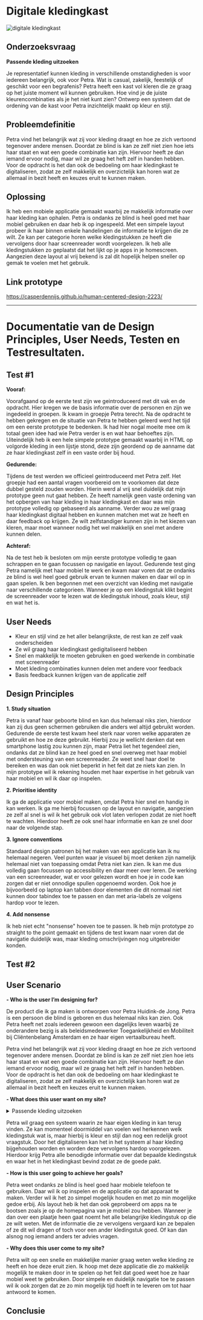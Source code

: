 # Digitale kledingkast

![digitale kledingkast](https://github.com/casperdennijs/human-centered-design-2223/assets/56598338/9fbe93ed-6bd3-43e5-9ea2-131220cd7305)

## Onderzoeksvraag

**Passende kleding uitzoeken**

Je representatief kunnen kleding in verschillende omstandigheden is voor iedereen belangrijk, ook voor Petra. Wat is casual, zakelijk, feestelijk of geschikt voor een begrafenis? Petra heeft een kast vol kleren die ze graag op het juiste moment wil kunnen gebruiken. Hoe vind je de juiste kleurencombinaties als je het niet kunt zien? Ontwerp een systeem dat de ordening van de kast voor Petra inzichtelijk maakt op kleur en stijl.

## Probleemdefinitie

Petra vind het belangrijk wat zij voor kleding draagt en hoe ze zich vertoond tegenover andere mensen. Doordat ze blind is kan ze zelf niet zien hoe iets haar staat en wat een goede combinatie kan zijn. Hiervoor heeft ze dan iemand ervoor nodig, maar wil ze graag het heft zelf in handen hebben. Voor de opdracht is het dan ook de bedoeling om haar kledingkast te digitaliseren, zodat ze zelf makkelijk en overzictelijk kan horen wat ze allemaal in bezit heeft en keuzes eruit te kunnen maken.

## Oplossing

Ik heb een mobiele applicatie gemaakt waarbij ze makkelijk informatie over haar kleding kan ophalen. Petra is ondanks ze blind is heel goed met haar mobiel gebruiken en daar heb ik op ingespeeld. Met een simpele layout probeer ik haar binnen enkele handelingen de informatie te krijgen die ze wilt. Ze kan per categorie horen welke kledingstukken ze heeft die vervolgens door haar screenreader wordt voorgelezen. Ik heb alle kledingstukken zo geplaatst dat het lijkt op je apps in je homescreen. Aangezien deze layout al vrij bekend is zal dit hopelijk helpen sneller op gemak te voelen met het gebruik.

## Link prototype
https://casperdennijs.github.io/human-centered-design-2223/

----

# Documentatie van de Design Principles, User Needs, Testen en Testresultaten.

## Test #1

**Vooraf:**

Voorafgaand op de eerste test zijn we geintroduceerd met dit vak en de opdracht. Hier kregen we de basis informatie over de personen en zijn we ingedeeld in groepen. Ik kwam in groepje Petra terecht. Na de opdracht te hebben gekregen en de situatie van Petra te hebben geleerd werd het tijd om een eerste prototype te bedenken. Ik had hier nogal moeite mee om ik totaal geen idee had wie Petra verder is en wat haar behoeftes zijn. Uiteindelijk heb ik een hele simpele prototype gemaakt waarbij in HTML op volgorde kleding in een lijstje stond, deze zijn geordend op de aanname dat ze haar kledingkast zelf in een vaste order bij houd.

**Gedurende:**

Tijdens de test werden we officieel geintroduceerd met Petra zelf. Het groepje had een aantal vragen voorbereid om te voorkomen dat deze dubbel gesteld zouden worden. Hierin werd al vrij snel duidelijk dat mijn prototype geen nut gaat hebben. Ze heeft namelijk geen vaste ordening van het opbergen van haar kleding in haar kledingkast en daar was mijn prototype volledig op gebaseerd als aanname. Verder wou ze wel graag haar kledingkast digitaal hebben en kunnen matchen met wat ze heeft en daar feedback op krijgen. Ze wilt zelfstandiger kunnen zijn in het kiezen van kleren, maar moet wanneer nodig het wel makkelijk en snel met andere kunnen delen.

**Achteraf:**

Na de test heb ik besloten om mijn eerste prototype volledig te gaan schrappen en te gaan focussen op navigatie en layout. Gedurende test ging Petra namelijk met haar mobiel te werk en kwam naar voren dat ze ondanks ze blind is wel heel goed gebruik ervan te kunnen maken en daar wil op in gaan spelen. Ik ben begonnen met een overzicht van kleding met navigatie naar verschillende categorieen. Wanneer je op een kledingstuk klikt begint de screenreader voor te lezen wat de kledingstuk inhoud, zoals kleur, stijl en wat het is.

## User Needs

- Kleur en stijl vind ze het aller belangrijkste, de rest kan ze zelf vaak onderscheiden
- Ze wil graag haar kledingkast gedigitaliseerd hebben
- Snel en makkelijk te moeten gebruiken en goed werkende in combinatie met screenreader
- Moet kleding combinaties kunnen delen met andere voor feedback
- Basis feedback kunnen krijgen van de applicatie zelf

## Design Principles

**1. Study situation**

Petra is vanaf haar geboorte blind en kan dus helemaal niks zien, hierdoor kan zij dus geen schermen gebruiken die anders wel altijd gebruikt worden. Gedurende de eerste test kwam heel sterk naar voren welke apparaten ze gebruikt en hoe ze deze gebruikt. Hierbij zou je wellicht denken dat een smartphone lastig zou kunnen zijn, maar Petra liet het tegendeel zien, ondanks dat ze blind kan ze heel goed en snel overweg met haar mobiel met ondersteuning van een screenreader. Ze weet snel haar doel te bereiken en was dan ook niet beperkt in het feit dat ze niets kan zien. In mijn prototype wil ik rekening houden met haar expertise in het gebruik van haar mobiel en wil ik daar op inspelen.

**2. Prioritise identity**

Ik ga de applicatie voor mobiel maken, omdat Petra hier snel en handig in kan werken. Ik ga me hierbij focussen op de layout en navigatie, aangezien ze zelf al snel is wil ik het gebruik ook vlot laten verlopen zodat ze niet hoeft te wachten. Hierdoor heeft ze ook snel haar informatie en kan ze snel door naar de volgende stap.

**3. Ignore conventions**

Standaard design patronen bij het maken van een applicatie kan ik nu helemaal negeren. Veel punten waar je visueel bij moet denken zijn namelijk helemaal niet van toepassing omdat Petra niet kan zien. Ik kan me dus volledig gaan focussen op accessibility en daar meer over leren. De werking van een screenreader, wat er voor gelezen wordt en hoe je in code kan zorgen dat er niet onnodige spullen opgenoemd worden. Ook hoe je bijvoorbeeld op laptop kan tabben door elementen die dit normaal niet kunnen door tabindex toe te passen en dan met aria-labels ze volgens hardop voor te lezen.

**4. Add nonsense**

Ik heb niet echt "nonsense" hoeven toe te passen. Ik heb mijn prototype zo straight to the point gemaakt en tijdens de test kwam naar voren dat de navigatie duidelijk was, maar kleding omschrijvingen nog uitgebreider konden.

## Test #2

## User Scenario

**- Who is the user I’m designing for?**

De product die ik ga maken is ontworpen voor Petra Huidink-de Jong. Petra is een persoon die blind is geboren en dus helemaal niks kan zien. Ook Petra heeft net zoals iedereen gewoon een dagelijks leven waarbij ze onderandere bezig is als beleidsmedewerker Toegankelijkheid en Mobiliteit bij Cliëntenbelang Amsterdam en ze haar eigen vertaalbureau heeft.

Petra vind het belangrijk wat zij voor kleding draagt en hoe ze zich vertoond tegenover andere mensen. Doordat ze blind is kan ze zelf niet zien hoe iets haar staat en wat een goede combinatie kan zijn. Hiervoor heeft ze dan iemand ervoor nodig, maar wil ze graag het heft zelf in handen hebben. Voor de opdracht is het dan ook de bedoeling om haar kledingkast te digitaliseren, zodat ze zelf makkelijk en overzictelijk kan horen wat ze allemaal in bezit heeft en keuzes eruit te kunnen maken.

**- What does this user want on my site?**

<details>
<summary>Passende kleding uitzoeken</summary>
<p>Je representatief kunnen kleding in verschillende omstandigheden is voor iedereen belangrijk, ook voor Petra. Wat is casual, zakelijk, feestelijk of geschikt voor een begrafenis? Petra heeft een kast vol kleren die ze graag op het juiste moment wil kunnen gebruiken. Hoe vind je de juiste kleurencombinaties als je het niet kunt zien? Ontwerp een systeem dat de ordening van de kast voor Petra inzichtelijk maakt op kleur en stijl.</p>
</details>

Petra wil graag een systeem waarin ze haar eigen kleding in kan terug vinden. Ze kan momenteel doormiddel van voelen wel herkennen welk kledingstuk wat is, maar hierbij is kleur en stijl dan nog een redelijk groot vraagstuk. Door het digitaliseren kan het in het systeem al haar kleding bijgehouden worden en worden deze vervolgens hardop voorgelezen. Hierdoor krijg Petra alle benodigde informatie over dat bepaalde kledingstuk en waar het in het kledingkast bevind zodat ze de goede pakt.

**- How is this user going to achieve her goals?**

Petra weet ondanks ze blind is heel goed haar mobiele telefoon te gebruiken. Daar wil ik op inspelen en de applicatie op dat apparaat te maken. Verder wil ik het zo simpel mogelijk houden en met zo min mogelijke gedoe erbij. Als layout heb ik het dan ook geprobeerd om apps na te bootsen zoals je op de homepagina van je mobiel zou hebben. Wanneer je dan over een plaatje heen gaat noemt het alle belangrijke kledingstuk op die ze wilt weten. Met de informatie die ze vervolgens vergaard kan ze bepalen of ze dit wil dragen of toch voor een ander kledingstuk goed. Of kan dan alsnog nog iemand anders ter advies vragen.

**- Why does this user come to my site?**

Petra wilt op een snelle en makkelijke manier graag weten welke kleding ze heeft en hoe deze eruit zien. Ik hoop met deze applicatie die zo makkelijk mogelijk te maken door in te spelen op het feit dat goed weet hoe ze haar mobiel weet te gebruiken. Door simpele en duidelijk navigatie toe te passen wil ik ook zorgen dat ze zo min mogelijk tijd hoeft in te leveren om tot haar antwoord te komen.

## Conclusie